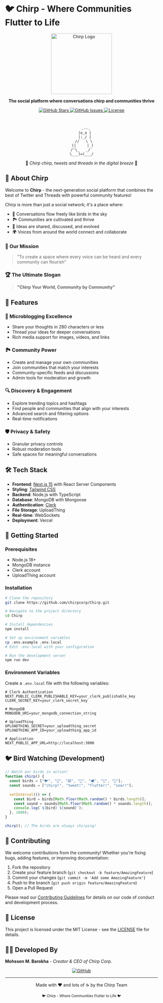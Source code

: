 # 🐦 Chirp - Where Communities Flutter to Life

<p align="center">
  <img src="/public/logo.svg" alt="Chirp Logo" width="200"/>
</p>

<p align="center">
  <strong>The social platform where conversations chirp and communities thrive</strong>
</p>

<p align="center">
  <a href="https://github.com/chirpcorp/Chirp/stargazers">
    <img src="https://img.shields.io/github/stars/chirpcorp/Chirp" alt="GitHub Stars">
  </a>
  <a href="https://github.com/chirpcorp/Chirp/issues">
    <img src="https://img.shields.io/github/issues/chirpcorp/Chirp" alt="GitHub Issues">
  </a>
  <a href="https://github.com/chirpcorp/Chirp/blob/main/LICENSE">
    <img src="https://img.shields.io/github/license/chirpcorp/Chirp" alt="License">
  </a>
</p>

<br>

<div align="center">

```
    .--.
   |o_o |
   |:_/ |
  //   \ \
 (|     | )
/'\_   _/`
\___)=(___/
```

🎵 *Chirp chirp, tweets and threads in the digital breeze* 🎵

</div>

## 🌟 About Chirp

Welcome to **Chirp** - the next-generation social platform that combines the best of Twitter and Threads with powerful community features! 

Chirp is more than just a social network; it's a place where:
- 💬 Conversations flow freely like birds in the sky
- 🏞️ Communities are cultivated and thrive
- 🔄 Ideas are shared, discussed, and evolved
- 🌍 Voices from around the world connect and collaborate

### 🎯 Our Mission

> "To create a space where every voice can be heard and every community can flourish"

### 🏆 The Ultimate Slogan

> **"Chirp Your World, Community by Community"**

## 🚀 Features

### 📝 Microblogging Excellence
- Share your thoughts in 280 characters or less
- Thread your ideas for deeper conversations
- Rich media support for images, videos, and links

### 🏞️ Community Power
- Create and manage your own communities
- Join communities that match your interests
- Community-specific feeds and discussions
- Admin tools for moderation and growth

### 🔍 Discovery & Engagement
- Explore trending topics and hashtags
- Find people and communities that align with your interests
- Advanced search and filtering options
- Real-time notifications

### 🛡️ Privacy & Safety
- Granular privacy controls
- Robust moderation tools
- Safe spaces for meaningful conversations

## 🛠️ Tech Stack

- **Frontend**: [Next.js 15](https://nextjs.org/) with React Server Components
- **Styling**: [Tailwind CSS](https://tailwindcss.com/)
- **Backend**: Node.js with TypeScript
- **Database**: MongoDB with Mongoose
- **Authentication**: [Clerk](https://clerk.dev/)
- **File Storage**: UploadThing
- **Real-time**: WebSockets
- **Deployment**: Vercel

## 🚀 Getting Started

### Prerequisites

- Node.js 18+
- MongoDB instance
- Clerk account
- UploadThing account

### Installation

```bash
# Clone the repository
git clone https://github.com/chirpcorp/Chirp.git

# Navigate to the project directory
cd Chirp

# Install dependencies
npm install

# Set up environment variables
cp .env.example .env.local
# Edit .env.local with your configuration

# Run the development server
npm run dev
```

### Environment Variables

Create a `.env.local` file with the following variables:

```env
# Clerk Authentication
NEXT_PUBLIC_CLERK_PUBLISHABLE_KEY=your_clerk_publishable_key
CLERK_SECRET_KEY=your_clerk_secret_key

# MongoDB
MONGODB_URI=your_mongodb_connection_string

# UploadThing
UPLOADTHING_SECRET=your_uploadthing_secret
UPLOADTHING_APP_ID=your_uploadthing_app_id

# Application
NEXT_PUBLIC_APP_URL=http://localhost:3000
```

## 🐦 Bird Watching (Development)

```javascript
// Watch our birds in action!
function chirp() {
  const birds = ["🐦", "🐤", "鹟", "🦜", "🕊️", "🦆", "🦅"];
  const sounds = ["chirp!", "tweet!", "flutter!", "soar!"];
  
  setInterval(() => {
    const bird = birds[Math.floor(Math.random() * birds.length)];
    const sound = sounds[Math.floor(Math.random() * sounds.length)];
    console.log(`${bird} ${sound}`);
  }, 1000);
}

chirp(); // The birds are always chirping!
```

## 🤝 Contributing

We welcome contributions from the community! Whether you're fixing bugs, adding features, or improving documentation:

1. Fork the repository
2. Create your feature branch (`git checkout -b feature/AmazingFeature`)
3. Commit your changes (`git commit -m 'Add some AmazingFeature'`)
4. Push to the branch (`git push origin feature/AmazingFeature`)
5. Open a Pull Request

Please read our [Contributing Guidelines](CONTRIBUTING.md) for details on our code of conduct and development process.

## 📜 License

This project is licensed under the MIT License - see the [LICENSE](LICENSE) file for details.

## 👨‍💻 Developed By

**Mohssen M. Barokha** - *Creator & CEO of Chirp Corp.*

<p align="center">
  <a href="https://github.com/chirpcorp/Chirp">
    <img src="https://img.shields.io/badge/GitHub-ChirpCorp-blue?style=for-the-badge&logo=github" alt="GitHub">
  </a>
</p>

---

<p align="center">
  Made with ❤️ and lots of ☕ by the Chirp Team
</p>

<p align="center">
  <sub>🐦 Chirp - Where Communities Flutter to Life 🐦</sub>
</p>